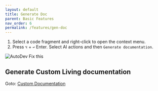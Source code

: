 ```yaml
---
layout: default
title: Generate Doc
parent: Basic Features
nav_order: 6
permalink: /features/gen-doc
---
```


1. Select a code fragment and right-click to open the context menu.
2. Press `⌥` + `↩` Enter. Select AI actions and then `Generate documentation`.

![AutoDev Fix this](https://unitmesh.cc/auto-dev/gen-doc.png)

## Generate Custom Living documentation

Goto: [Custom Documentation](/custom/living-documentation)


